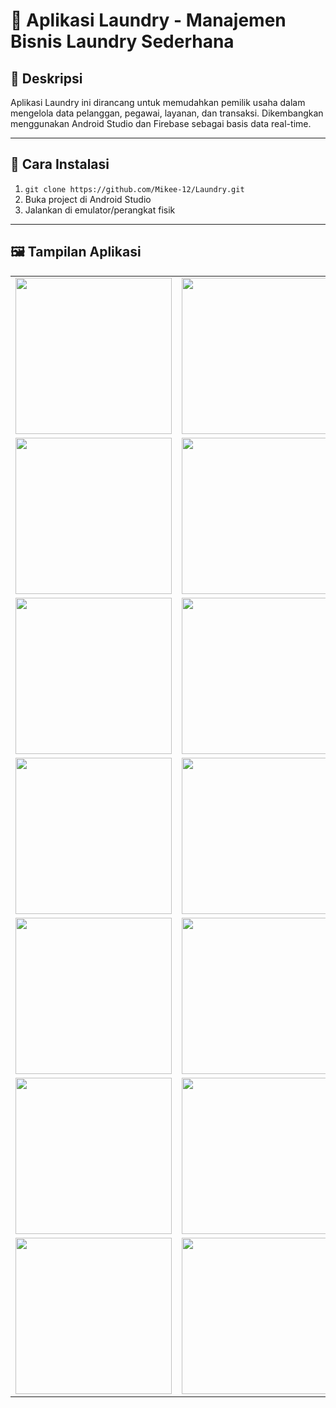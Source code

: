 # 🚀 Aplikasi Laundry - Manajemen Bisnis Laundry Sederhana

## 📝 Deskripsi  
Aplikasi Laundry ini dirancang untuk memudahkan pemilik usaha dalam mengelola data pelanggan, pegawai, layanan, dan transaksi. Dikembangkan menggunakan Android Studio dan Firebase sebagai basis data real-time.

---

## 🚀 Cara Instalasi  
1. `git clone https://github.com/Mikee-12/Laundry.git`  
2. Buka project di Android Studio  
3. Jalankan di emulator/perangkat fisik  

---

## 🖼️ Tampilan Aplikasi

<table>
  <tr>
    <td><img src="https://github.com/user-attachments/assets/e37e78c3-f83b-4972-8feb-27ecc4ff21c0" width="250"/></td>
    <td><img src="https://github.com/user-attachments/assets/fac4dc9d-5778-4e20-b3a3-a441a30f9d38" width="250"/></td>
    <td><img src="https://github.com/user-attachments/assets/9ec0fa76-d7f7-4d7c-8bae-5b28193fa038" width="250"/></td>
  </tr>
  <tr>
    <td><img src="https://github.com/user-attachments/assets/75c90fa0-ed4d-4df9-82ae-cabe58ea0bee" width="250"/></td>
    <td><img src="https://github.com/user-attachments/assets/f570a422-4ef0-41b9-b17f-80d0c6513488" width="250"/></td>
    <td><img src="https://github.com/user-attachments/assets/577c3003-5e3f-4918-88e1-5d206ab0ae51" width="250"/></td>
  </tr>
  <tr>
    <td><img src="https://github.com/user-attachments/assets/e15662b5-3ef0-4096-ab9b-d8fc5d48b3f8" width="250"/></td>
    <td><img src="https://github.com/user-attachments/assets/92e917b2-1e2f-47fe-ba3e-99e6101e2925" width="250"/></td>
    <td><img src="https://github.com/user-attachments/assets/695d2e37-eb41-41c9-aa41-cb89683b6764" width="250"/></td>
  </tr>
  <tr>
    <td><img src="https://github.com/user-attachments/assets/56b9babd-5f48-4f6d-bd24-38ce15adbb76" width="250"/></td>
    <td><img src="https://github.com/user-attachments/assets/44fce375-6a62-4b61-94a4-7e5b78af14e2" width="250"/></td>
    <td><img src="https://github.com/user-attachments/assets/e102ebc3-92b3-4d98-90d5-2237557b6dae" width="250"/></td>
  </tr>
  <tr>
    <td><img src="https://github.com/user-attachments/assets/36518b52-92aa-4c86-ac36-c0deb0393075" width="250"/></td>
    <td><img src="https://github.com/user-attachments/assets/80b9666b-20ce-4ae6-8863-26317f96232f" width="250"/></td>
    <td><img src="https://github.com/user-attachments/assets/250c5a03-1225-46bf-b7b8-5404a8443917" width="250"/></td>
  </tr>
  <tr>
    <td><img src="https://github.com/user-attachments/assets/3525946d-d1ff-4e9d-bc18-5803bba66543" width="250"/></td>
    <td><img src="https://github.com/user-attachments/assets/891b03ec-144f-4bde-9bfb-39df00112b1f" width="250"/></td>
    <td><img src="https://github.com/user-attachments/assets/e92627e2-cf0c-42a6-96e1-387e389c0aa5" width="250"/></td>
  </tr>
  <tr>
    <td><img src="https://github.com/user-attachments/assets/a5e48123-b87b-45d6-bfd7-63e1f4470dde" width="250"/></td>
    <td><img src="https://github.com/user-attachments/assets/d8a44522-909a-4b20-ad42-3fc9f678c4d9" width="250"/></td>
    <td><img src="https://github.com/user-attachments/assets/9b1fb670-56cd-4f69-b1c7-79bbbeaa1d81" width="250"/></td>
  </tr>
</table>
